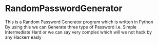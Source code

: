 # RandomPasswordGenerator
This is a Random Password Generator program which is written in Python
By using this we can Generate three type of Password i.e. Simple Intermediate Hard or we can say very complex which will we not hack by any Hackerr easly


